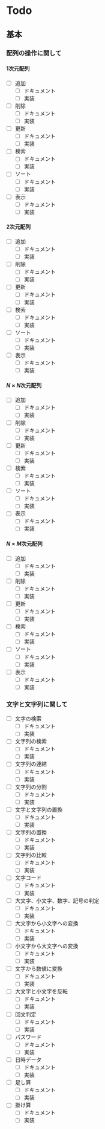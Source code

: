 # Todo

## 基本

### 配列の操作に関して

#### $1$次元配列

- [ ] 追加
  - [ ] ドキュメント
  - [ ] 実装
- [ ] 削除
  - [ ] ドキュメント
  - [ ] 実装
- [ ] 更新
  - [ ] ドキュメント
  - [ ] 実装
- [ ] 検索
  - [ ] ドキュメント
  - [ ] 実装
- [ ] ソート
  - [ ] ドキュメント
  - [ ] 実装
- [ ] 表示
  - [ ] ドキュメント
  - [ ] 実装

#### $2$次元配列

- [ ] 追加
  - [ ] ドキュメント
  - [ ] 実装
- [ ] 削除
  - [ ] ドキュメント
  - [ ] 実装
- [ ] 更新
  - [ ] ドキュメント
  - [ ] 実装
- [ ] 検索
  - [ ] ドキュメント
  - [ ] 実装
- [ ] ソート
  - [ ] ドキュメント
  - [ ] 実装
- [ ] 表示
  - [ ] ドキュメント
  - [ ] 実装

#### $N \times N$次元配列

- [ ] 追加
  - [ ] ドキュメント
  - [ ] 実装
- [ ] 削除
  - [ ] ドキュメント
  - [ ] 実装
- [ ] 更新
  - [ ] ドキュメント
  - [ ] 実装
- [ ] 検索
  - [ ] ドキュメント
  - [ ] 実装
- [ ] ソート
  - [ ] ドキュメント
  - [ ] 実装
- [ ] 表示
  - [ ] ドキュメント
  - [ ] 実装

#### $N \times M$次元配列

- [ ] 追加
  - [ ] ドキュメント
  - [ ] 実装
- [ ] 削除
  - [ ] ドキュメント
  - [ ] 実装
- [ ] 更新
  - [ ] ドキュメント
  - [ ] 実装
- [ ] 検索
  - [ ] ドキュメント
  - [ ] 実装
- [ ] ソート
  - [ ] ドキュメント
  - [ ] 実装
- [ ] 表示
  - [ ] ドキュメント
  - [ ] 実装

### 文字と文字列に関して

- [ ] 文字の検索
  - [ ] ドキュメント
  - [ ] 実装
- [ ] 文字列の検索
  - [ ] ドキュメント
  - [ ] 実装
- [ ] 文字列の連結
  - [ ] ドキュメント
  - [ ] 実装
- [ ] 文字列の分割
  - [ ] ドキュメント
  - [ ] 実装
- [ ] 文字と文字列の置換
  - [ ] ドキュメント
  - [ ] 実装
- [ ] 文字列の置換
  - [ ] ドキュメント
  - [ ] 実装
- [ ] 文字列の比較
  - [ ] ドキュメント
  - [ ] 実装
- [ ] 文字コード
  - [ ] ドキュメント
  - [ ] 実装
- [ ] 大文字、小文字、数字、記号の判定
  - [ ] ドキュメント
  - [ ] 実装
- [ ] 大文字から小文字への変換
  - [ ] ドキュメント
  - [ ] 実装
- [ ] 小文字から大文字への変換
  - [ ] ドキュメント
  - [ ] 実装
- [ ] 文字から数値に変換
  - [ ] ドキュメント
  - [ ] 実装
- [ ] 大文字と小文字を反転
  - [ ] ドキュメント
  - [ ] 実装
- [ ] 回文判定
  - [ ] ドキュメント
  - [ ] 実装
- [ ] パスワード
  - [ ] ドキュメント
  - [ ] 実装
- [ ] 日時データ
  - [ ] ドキュメント
  - [ ] 実装
- [ ] 足し算
  - [ ] ドキュメント
  - [ ] 実装
- [ ] 掛け算
  - [ ] ドキュメント
  - [ ] 実装
